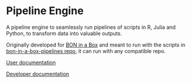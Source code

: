 # Pipeline Engine

A pipeline engine to seamlessly run pipelines of scripts in R, Julia and Python, to transform data into valuable outputs.

Originally developed for [BON in a Box](https://boninabox.geobon.org/) and meant to run with the scripts in [bon-in-a-box-pipelines repo](https://github.com/GEO-BON/bon-in-a-box-pipelines/), it can run with any compatible repo.

[User documentation](https://geo-bon.github.io/bon-in-a-box-pipeline-engine/)

[Developer documentation](/README-dev.md)

